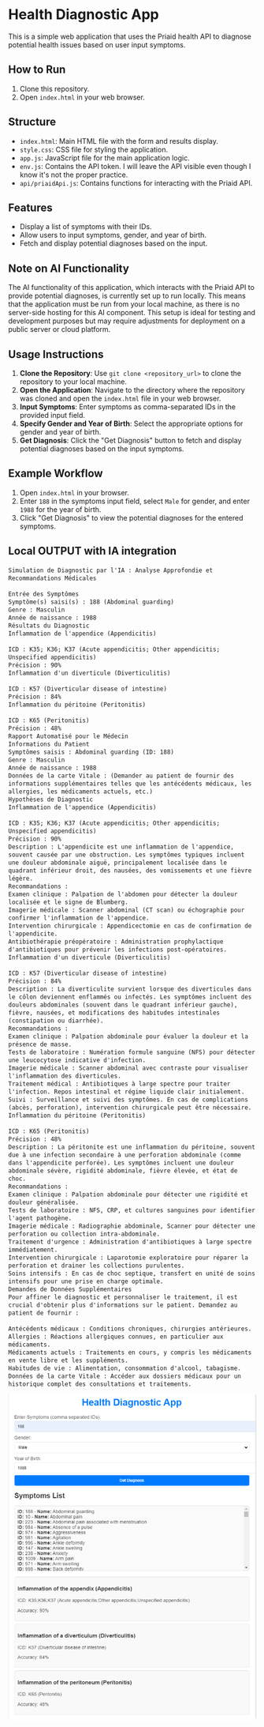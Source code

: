 # Health Diagnostic App

This is a simple web application that uses the Priaid health API to diagnose potential health issues based on user input symptoms.

## How to Run

1. Clone this repository.
2. Open `index.html` in your web browser.

## Structure

- `index.html`: Main HTML file with the form and results display.
- `style.css`: CSS file for styling the application.
- `app.js`: JavaScript file for the main application logic.
- `env.js`: Contains the API token. I will leave the API visible even though I know it's not the proper practice.
- `api/priaidApi.js`: Contains functions for interacting with the Priaid API.

## Features

- Display a list of symptoms with their IDs.
- Allow users to input symptoms, gender, and year of birth.
- Fetch and display potential diagnoses based on the input.

## Note on AI Functionality

The AI functionality of this application, which interacts with the Priaid API to provide potential diagnoses, is currently set up to run locally. This means that the application must be run from your local machine, as there is no server-side hosting for this AI component. This setup is ideal for testing and development purposes but may require adjustments for deployment on a public server or cloud platform.

## Usage Instructions

1. **Clone the Repository**: Use `git clone <repository_url>` to clone the repository to your local machine.
2. **Open the Application**: Navigate to the directory where the repository was cloned and open the `index.html` file in your web browser.
3. **Input Symptoms**: Enter symptoms as comma-separated IDs in the provided input field.
4. **Specify Gender and Year of Birth**: Select the appropriate options for gender and year of birth.
5. **Get Diagnosis**: Click the "Get Diagnosis" button to fetch and display potential diagnoses based on the input symptoms.

## Example Workflow

1. Open `index.html` in your browser.
2. Enter `188` in the symptoms input field, select `Male` for gender, and enter `1988` for the year of birth.
3. Click "Get Diagnosis" to view the potential diagnoses for the entered symptoms.

## Local OUTPUT with IA integration 

```
Simulation de Diagnostic par l'IA : Analyse Approfondie et Recommandations Médicales

Entrée des Symptômes
Symptôme(s) saisi(s) : 188 (Abdominal guarding)
Genre : Masculin
Année de naissance : 1988
Résultats du Diagnostic
Inflammation de l'appendice (Appendicitis)

ICD : K35; K36; K37 (Acute appendicitis; Other appendicitis; Unspecified appendicitis)
Précision : 90%
Inflammation d'un diverticule (Diverticulitis)

ICD : K57 (Diverticular disease of intestine)
Précision : 84%
Inflammation du péritoine (Peritonitis)

ICD : K65 (Peritonitis)
Précision : 48%
Rapport Automatisé pour le Médecin
Informations du Patient
Symptômes saisis : Abdominal guarding (ID: 188)
Genre : Masculin
Année de naissance : 1988
Données de la carte Vitale : (Demander au patient de fournir des informations supplémentaires telles que les antécédents médicaux, les allergies, les médicaments actuels, etc.)
Hypothèses de Diagnostic
Inflammation de l'appendice (Appendicitis)

ICD : K35; K36; K37 (Acute appendicitis; Other appendicitis; Unspecified appendicitis)
Précision : 90%
Description : L'appendicite est une inflammation de l'appendice, souvent causée par une obstruction. Les symptômes typiques incluent une douleur abdominale aiguë, principalement localisée dans le quadrant inférieur droit, des nausées, des vomissements et une fièvre légère.
Recommandations :
Examen clinique : Palpation de l'abdomen pour détecter la douleur localisée et le signe de Blumberg.
Imagerie médicale : Scanner abdominal (CT scan) ou échographie pour confirmer l'inflammation de l'appendice.
Intervention chirurgicale : Appendicectomie en cas de confirmation de l'appendicite.
Antibiothérapie préopératoire : Administration prophylactique d'antibiotiques pour prévenir les infections post-opératoires.
Inflammation d'un diverticule (Diverticulitis)

ICD : K57 (Diverticular disease of intestine)
Précision : 84%
Description : La diverticulite survient lorsque des diverticules dans le côlon deviennent enflammés ou infectés. Les symptômes incluent des douleurs abdominales (souvent dans le quadrant inférieur gauche), fièvre, nausées, et modifications des habitudes intestinales (constipation ou diarrhée).
Recommandations :
Examen clinique : Palpation abdominale pour évaluer la douleur et la présence de masse.
Tests de laboratoire : Numération formule sanguine (NFS) pour détecter une leucocytose indicative d'infection.
Imagerie médicale : Scanner abdominal avec contraste pour visualiser l'inflammation des diverticules.
Traitement médical : Antibiotiques à large spectre pour traiter l'infection. Repos intestinal et régime liquide clair initialement.
Suivi : Surveillance et suivi des symptômes. En cas de complications (abcès, perforation), intervention chirurgicale peut être nécessaire.
Inflammation du péritoine (Peritonitis)

ICD : K65 (Peritonitis)
Précision : 48%
Description : La péritonite est une inflammation du péritoine, souvent due à une infection secondaire à une perforation abdominale (comme dans l'appendicite perforée). Les symptômes incluent une douleur abdominale sévère, rigidité abdominale, fièvre élevée, et état de choc.
Recommandations :
Examen clinique : Palpation abdominale pour détecter une rigidité et douleur généralisée.
Tests de laboratoire : NFS, CRP, et cultures sanguines pour identifier l'agent pathogène.
Imagerie médicale : Radiographie abdominale, Scanner pour détecter une perforation ou collection intra-abdominale.
Traitement d'urgence : Administration d'antibiotiques à large spectre immédiatement.
Intervention chirurgicale : Laparotomie exploratoire pour réparer la perforation et drainer les collections purulentes.
Soins intensifs : En cas de choc septique, transfert en unité de soins intensifs pour une prise en charge optimale.
Demandes de Données Supplémentaires
Pour affiner le diagnostic et personnaliser le traitement, il est crucial d'obtenir plus d'informations sur le patient. Demandez au patient de fournir :

Antécédents médicaux : Conditions chroniques, chirurgies antérieures.
Allergies : Réactions allergiques connues, en particulier aux médicaments.
Médicaments actuels : Traitements en cours, y compris les médicaments en vente libre et les suppléments.
Habitudes de vie : Alimentation, consommation d'alcool, tabagisme.
Données de la carte Vitale : Accéder aux dossiers médicaux pour un historique complet des consultations et traitements.
```

![image](./test.png)
